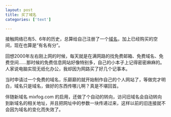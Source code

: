 ```yaml
---
layout: post
title: 买了域名
categories: ['text']

---
```


接触网络已有5、6年的历史，总算给自己注册了一个[域名](http://www.mixfog.com)，加上已经购买的空间，现在也算是“有名有分”。

回想2000年左右刚上网的时候，每天就是在满网路的找免费邮箱、免费域名、免费空间……那时候的免费信息网站好像特别多，自己的小本子上记得密密麻麻的。人家说电脑实现无纸化办公，我却因为网路买了好几个记事本。

当时申请过一个免费的域名，乐巅巅的就开始制作自己的个人网站了，等做完才明白，域名只是域名，做好的东西传哪儿啊？真是不堪回首。

伴随新域名 mixfog.com 的启用，还做了个自动的转向，访问旧域名会自动转向到新域名的相关地址，并且把网址中的参数一块传递过来，这样以前的旧连接就不会因为域名的变化而失效了。